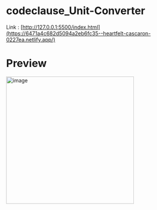 # codeclause_Unit-Converter
Link : [http://127.0.0.1:5500/index.html](https://6471a4c682d5094a2eb6fc35--heartfelt-cascaron-0227ea.netlify.app/)

# Preview
<img width="346" alt="image" src="https://github.com/SandeepMuthoju/codeclause_Unit-Converter/assets/111652103/9d294a26-5e60-4f43-ba59-e7634f7d7ae8">
